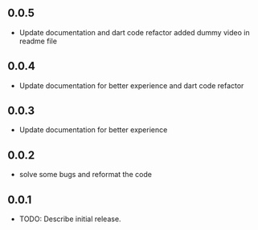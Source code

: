 ## 0.0.5

* Update documentation and dart code refactor added dummy video in readme file

## 0.0.4

* Update documentation for better experience and dart code refactor

## 0.0.3

* Update documentation for better experience

## 0.0.2

* solve some bugs and reformat the code

## 0.0.1

* TODO: Describe initial release.




